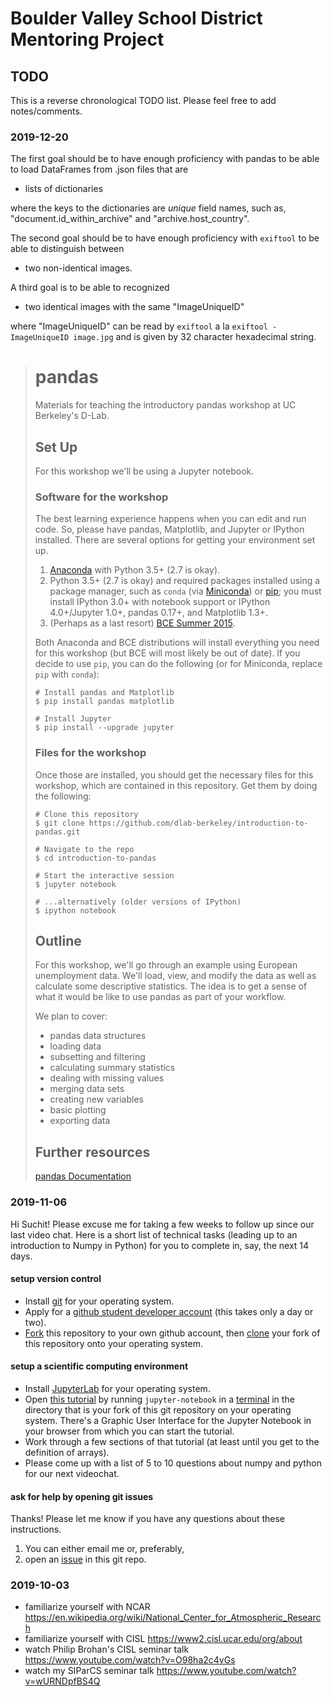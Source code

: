 # Boulder Valley School District Mentoring Project

## TODO

This is a reverse chronological TODO list. Please feel free to add notes/comments.

### 2019-12-20

The first goal should be to have enough proficiency with pandas to be able to load DataFrames from .json files that are

- lists of dictionaries

where the keys to the dictionaries are *unique* field names, such as, "document.id_within_archive" and "archive.host_country".

The second goal should be to have enough proficiency with `exiftool` to be able to distinguish between 

- two non-identical images.

A third goal is to be able to recognized

- two identical images with the same "ImageUniqueID" 

where "ImageUniqueID" can be read by `exiftool` a la `exiftool -ImageUniqueID image.jpg` and is given by 32 character hexadecimal string.

> # pandas
> 
> Materials for teaching the introductory pandas workshop at UC Berkeley's D-Lab.
> 
> ## Set Up
> 
> For this workshop we'll be using a Jupyter notebook.
> 
> ### Software for the workshop
> 
> The best learning experience happens when you can edit and run code. So, please have pandas, Matplotlib, and Jupyter or IPython installed. There are several options for getting your environment set up.
> 
> 1. [Anaconda](http://continuum.io/downloads) with Python 3.5+ (2.7 is okay).
> 2. Python 3.5+ (2.7 is okay) and required packages installed using a package manager, such as `conda` (via [Miniconda](https://conda.io/docs/install/quick.html)) or [pip](https://pip.pypa.io/en/stable/installing.html); you must install IPython 3.0+ with notebook support or IPython 4.0+/Jupyter 1.0+, pandas 0.17+, and Matplotlib 1.3+.
> 3. (Perhaps as a last resort) [BCE Summer 2015](http://bce.berkeley.edu/install.html).
> 
> Both Anaconda and BCE distributions will install everything you need for this workshop (but BCE will most likely be out of date). If you decide to use `pip`, you can do the following (or for Miniconda, replace `pip` with `conda`):
> 
> ```
> # Install pandas and Matplotlib
> $ pip install pandas matplotlib
> 
> # Install Jupyter
> $ pip install --upgrade jupyter
> ```
> 
> ### Files for the workshop
> 
> Once those are installed, you should get the necessary files for this workshop, which are contained in this repository. Get them by doing the following:
> 
> ```
> # Clone this repository
> $ git clone https://github.com/dlab-berkeley/introduction-to-pandas.git
> 
> # Navigate to the repo
> $ cd introduction-to-pandas
> 
> # Start the interactive session
> $ jupyter notebook
> 
> # ...alternatively (older versions of IPython)
> $ ipython notebook
> ```
> 
> ## Outline
> 
> For this workshop, we'll go through an example using European unemployment data. We'll load, view, and modify the data as well as calculate some descriptive statistics. The idea is to get a sense of what it would be like to use pandas as part of your workflow.
> 
> We plan to cover:
> 
> * pandas data structures
> * loading data
> * subsetting and filtering
> * calculating summary statistics
> * dealing with missing values
> * merging data sets
> * creating new variables
> * basic plotting
> * exporting data
> 
> ## Further resources
> 
> [pandas Documentation](http://pandas.pydata.org/pandas-docs/stable/)

### 2019-11-06

Hi Suchit! Please excuse me for taking a few weeks to follow up since our last video chat. Here is a short list of technical tasks (leading up to an introduction to Numpy in Python) for you to complete in, say, the next 14 days.

#### setup version control

- Install [git](https://git-scm.com/book/en/v2/Getting-Started-Installing-Git) for your operating system.
- Apply for a [github student developer account](https://help.github.com/en/github/teaching-and-learning-with-github-education/applying-for-a-student-developer-pack) (this takes only a day or two).
- [Fork](https://help.github.com/en/github/getting-started-with-github/fork-a-repo) this repository to your own github account, then [clone](https://git-scm.com/book/en/v1/Git-Basics-Getting-a-Git-Repository) your fork of this repository onto your operating system.

#### setup a scientific computing environment

- Install [JupyterLab](https://jupyterlab.readthedocs.io/en/stable/getting_started/installation.html) for your operating system.
- Open [this tutorial](https://github.com/coltongrainger/fy20bvsd/blob/master/2019-11-06-kuleshov-python-numpy-tutorial.ipynb) by running `jupyter-notebook` in a [terminal](https://tutorial.djangogirls.org/en/intro_to_command_line/) in the directory that is your fork of this git repository on your operating system. There's a Graphic User Interface for the Jupyter Notebook in  your browser from which you can start the tutorial.
- Work through a few sections of that tutorial (at least until you get to the definition of arrays). 
- Please come up with a list of 5 to 10 questions about numpy and python for our next videochat.

#### ask for help by opening git issues

Thanks! Please let me know if you have any questions about these instructions.

1. You can either email me or, preferably,
2. open an [issue](https://github.com/coltongrainger/fy20bvsd/issues) in this git repo.

### 2019-10-03

- familiarize yourself with NCAR <https://en.wikipedia.org/wiki/National_Center_for_Atmospheric_Research>
- familiarize yourself with CISL <https://www2.cisl.ucar.edu/org/about>
- watch Philip Brohan's CISL seminar talk <https://www.youtube.com/watch?v=O98ha2c4vGs>
- watch my SIParCS seminar talk <https://www.youtube.com/watch?v=wURNDpfBS4Q>

